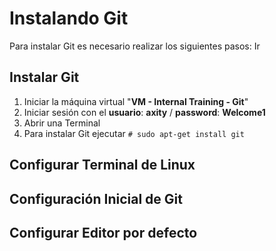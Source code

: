 # Instalando Git
Para instalar Git es necesario realizar los siguientes pasos:
Ir 
## Instalar Git
 1. Iniciar la máquina virtual "**VM - Internal Training - Git**"
 2. Iniciar sesión con el **usuario**: **axity** / **password**: **Welcome1**
 3. Abrir una Terminal
 4. Para instalar Git ejecutar
``# sudo apt-get install git``

## Configurar Terminal de Linux

## Configuración Inicial de Git

## Configurar Editor por defecto


<!--stackedit_data:
eyJoaXN0b3J5IjpbNzc5MDU2MDUwLC0zMDQxMjYzMTgsMTk2OD
A3MTgzNCwtMTkzODcyNTY3MSwzNTk2NzM0Niw3MzA5OTgxMTZd
fQ==
-->